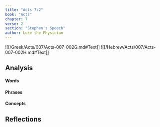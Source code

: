```yaml
---
title: "Acts 7:2"
book: "Acts"
chapter: 7
verse: 2
section: "Stephen's Speech"
author: Luke the Physician
---
```

![[/Greek/Acts/007/Acts-007-002G.md#Text]]
![[/Hebrew/Acts/007/Acts-007-002H.md#Text]]

## Analysis

#### Words

#### Phrases

#### Concepts

## Reflections
